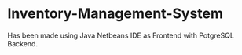 # Inventory-Management-System
Has been made using Java Netbeans IDE as Frontend with PotgreSQL Backend.
